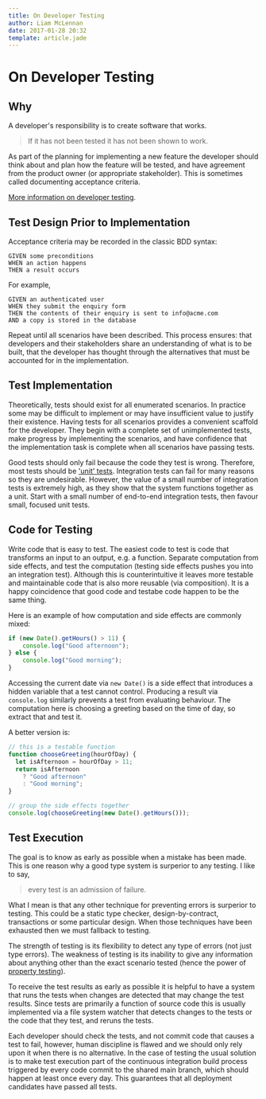 ```yaml
---
title: On Developer Testing
author: Liam McLennan
date: 2017-01-28 20:32
template: article.jade
---
```


On Developer Testing
===================

Why
---

A developer's responsibility is to create software that works. 

> If it has not been tested it has not been shown to work. 

As part of the planning for implementing a new feature the developer should think about and plan how the feature will be tested, and have agreement from the product owner (or appropriate stakeholder). This is sometimes called documenting acceptance criteria.

[More information on developer testing](http://web.archive.org/web/20130729213428id_/http://itc.conversationsnetwork.org/shows/detail301.html).

Test Design Prior to Implementation
----------------------

Acceptance criteria may be recorded in the classic BDD syntax:

```gherkin
GIVEN some preconditions
WHEN an action happens
THEN a result occurs
```

For example,

```gherkin
GIVEN an authenticated user
WHEN they submit the enquiry form
THEN the contents of their enquiry is sent to info@acme.com
AND a copy is stored in the database
```

Repeat until all scenarios have been described. This process ensures: that developers and their stakeholders share an understanding of what is to be built, that the developer has thought through the alternatives that must be accounted for in the implementation. 

Test Implementation
------------------

Theoretically, tests should exist for all enumerated scenarios. In practice some may be difficult to implement or may have insufficient value to justify their existence. Having tests for all scenarios provides a convenient scaffold for the developer. They begin with a complete set of unimplemented tests, make progress by implementing the scenarios, and have confidence that the implementation task is complete when all scenarios have passing tests. 

Good tests should only fail because the code they test is wrong. Therefore, most tests should be ['unit' tests](http://withouttheloop.com/articles/2013-04-07-unit-tests/). Integration tests can fail for many reasons so they are undesirable. However, the value of a small number of integration tests is extremely high, as they show that the system functions together as a unit. Start with a small number of end-to-end integration tests, then favour small, focused unit tests. 

Code for Testing
---------------

Write code that is easy to test. The easiest code to test is code that transforms an input to an output, e.g. a function. Separate computation from side effects, and test the computation (testing side effects pushes you into an integration test). Although this is counterintuitive it leaves more testable and maintainable code that is also more reusable (via composition). It is a happy coincidence that good code and testabe code happen to be the same thing.

Here is an example of how computation and side effects are commonly mixed:

```javascript
if (new Date().getHours() > 11) {
    console.log("Good afternoon");
} else {
    console.log("Good morning");
}
```

Accessing the current date via `new Date()` is a side effect that introduces a hidden variable that a test cannot control. Producing a result via `console.log` similarly prevents a test from evaluating behaviour. The computation here is choosing a greeting based on the time of day, so extract that and test it.

A better version is:

```javascript
// this is a testable function
function chooseGreeting(hourOfDay) {
  let isAfternoon = hourOfDay > 11;
  return isAfternoon 
    ? "Good afternoon"
    : "Good morning";    
}

// group the side effects together
console.log(chooseGreeting(new Date().getHours()));
``` 

Test Execution
-------------

The goal is to know as early as possible when a mistake has been made. This is one reason why a good type system is surperior to any testing. I like to say,

> every test is an admission of failure.

What I mean is that any other technique for preventing errors is surperior to testing. This could be a static type checker, design-by-contract, transactions or some particular design. When those techniques have been exhausted then we must fallback to testing. 

The strength of testing is its flexibility to detect any type of errors (not just type errors). The weakness of testing is its inability to give any information about anything other than the exact scenario tested (hence the power of [property testing](https://en.wikipedia.org/wiki/QuickCheck)). 

To receive the test results as early as possible it is helpful to have a system that runs the tests when changes are detected that may change the test results. Since tests are primarily a function of source code this is usually implemented via a file system watcher that detects changes to the tests or the code that they test, and reruns the tests. 

Each developer should check the tests, and not commit code that causes a test to fail, however, human discipline is flawed and we should only rely upon it when there is no alternative. In the case of testing the usual solution is to make test execution part of the continuous integration build process triggered by every code commit to the shared main branch, which should happen at least once every day. This guarantees that all deployment candidates have passed all tests. 



